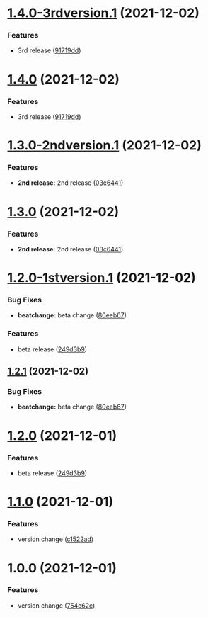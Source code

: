 # [1.4.0-3rdversion.1](https://github.com/Sreelal-VU/semantic-release/compare/v1.3.0...v1.4.0-3rdversion.1) (2021-12-02)


### Features

* 3rd release ([91719dd](https://github.com/Sreelal-VU/semantic-release/commit/91719dd89b22a5c7d8e3db6d9c0b1fc54df8bddf))

# [1.4.0](https://github.com/Sreelal-VU/semantic-release/compare/v1.3.0...v1.4.0) (2021-12-02)


### Features

* 3rd release ([91719dd](https://github.com/Sreelal-VU/semantic-release/commit/91719dd89b22a5c7d8e3db6d9c0b1fc54df8bddf))

# [1.3.0-2ndversion.1](https://github.com/Sreelal-VU/semantic-release/compare/v1.2.1...v1.3.0-2ndversion.1) (2021-12-02)


### Features

* **2nd release:** 2nd release ([03c6441](https://github.com/Sreelal-VU/semantic-release/commit/03c6441556c20733e43452855baf2bbe782d310e))

# [1.3.0](https://github.com/Sreelal-VU/semantic-release/compare/v1.2.1...v1.3.0) (2021-12-02)


### Features

* **2nd release:** 2nd release ([03c6441](https://github.com/Sreelal-VU/semantic-release/commit/03c6441556c20733e43452855baf2bbe782d310e))

# [1.2.0-1stversion.1](https://github.com/Sreelal-VU/semantic-release/compare/v1.1.0...v1.2.0-1stversion.1) (2021-12-02)


### Bug Fixes

* **beatchange:** beta change ([80eeb67](https://github.com/Sreelal-VU/semantic-release/commit/80eeb6771e2c3c9f91194c932a06cd6c1300be44))


### Features

* beta release ([249d3b9](https://github.com/Sreelal-VU/semantic-release/commit/249d3b980a56f07fdc5a22572a3dffae60f401c0))

## [1.2.1](https://github.com/Sreelal-VU/semantic-release/compare/v1.2.0...v1.2.1) (2021-12-02)


### Bug Fixes

* **beatchange:** beta change ([80eeb67](https://github.com/Sreelal-VU/semantic-release/commit/80eeb6771e2c3c9f91194c932a06cd6c1300be44))

# [1.2.0](https://github.com/Sreelal-VU/semantic-release/compare/v1.1.0...v1.2.0) (2021-12-01)


### Features

* beta release ([249d3b9](https://github.com/Sreelal-VU/semantic-release/commit/249d3b980a56f07fdc5a22572a3dffae60f401c0))

# [1.1.0](https://github.com/Sreelal-VU/semantic-release/compare/v1.0.0...v1.1.0) (2021-12-01)


### Features

* version change ([c1522ad](https://github.com/Sreelal-VU/semantic-release/commit/c1522ad1f43d1a3ec6939a76729729cee45b6682))

# 1.0.0 (2021-12-01)


### Features

* version change ([754c62c](https://github.com/Sreelal-VU/semantic-release/commit/754c62c9d64607e69d82be22ff99914c2dc6c0dd))
